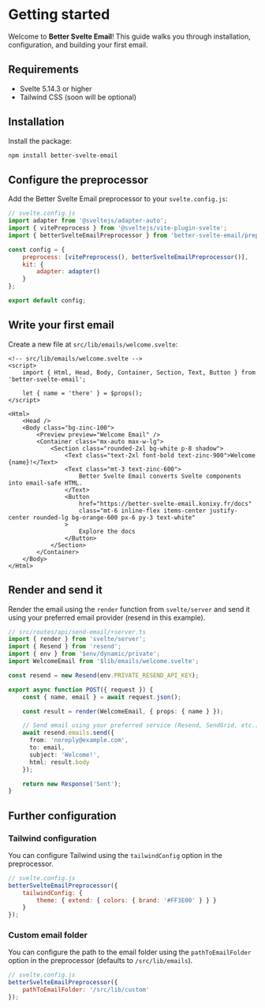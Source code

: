 # Getting started

Welcome to **Better Svelte Email**! This guide walks you through installation, configuration, and building your first email.

## Requirements

- Svelte 5.14.3 or higher
- Tailwind CSS (soon will be optional)

## Installation

Install the package:

```bash
npm install better-svelte-email
```

## Configure the preprocessor

Add the Better Svelte Email preprocessor to your `svelte.config.js`:

```js
// svelte.config.js
import adapter from '@sveltejs/adapter-auto';
import { vitePreprocess } from '@sveltejs/vite-plugin-svelte';
import { betterSvelteEmailPreprocessor } from 'better-svelte-email/preprocessor';

const config = {
	preprocess: [vitePreprocess(), betterSvelteEmailPreprocessor()],
	kit: {
		adapter: adapter()
	}
};

export default config;
```

## Write your first email

Create a new file at `src/lib/emails/welcome.svelte`:

```svelte
<!-- src/lib/emails/welcome.svelte -->
<script>
	import { Html, Head, Body, Container, Section, Text, Button } from 'better-svelte-email';

	let { name = 'there' } = $props();
</script>

<Html>
	<Head />
	<Body class="bg-zinc-100">
		<Preview preview="Welcome Email" />
		<Container class="mx-auto max-w-lg">
			<Section class="rounded-2xl bg-white p-8 shadow">
				<Text class="text-2xl font-bold text-zinc-900">Welcome {name}!</Text>
				<Text class="mt-3 text-zinc-600">
					Better Svelte Email converts Svelte components into email-safe HTML.
				</Text>
				<Button
					href="https://better-svelte-email.konixy.fr/docs"
					class="mt-6 inline-flex items-center justify-center rounded-lg bg-orange-600 px-6 py-3 text-white"
				>
					Explore the docs
				</Button>
			</Section>
		</Container>
	</Body>
</Html>
```

## Render and send it

Render the email using the `render` function from `svelte/server` and send it using your preferred email provider (resend in this example).

```typescript
// src/routes/api/send-email/+server.ts
import { render } from 'svelte/server';
import { Resend } from 'resend';
import { env } from '$env/dynamic/private';
import WelcomeEmail from '$lib/emails/welcome.svelte';

const resend = new Resend(env.PRIVATE_RESEND_API_KEY);

export async function POST({ request }) {
	const { name, email } = await request.json();

	const result = render(WelcomeEmail, { props: { name } });

	// Send email using your preferred service (Resend, SendGrid, etc.)
	await resend.emails.send({
	  from: 'noreply@example.com',
	  to: email,
	  subject: 'Welcome!',
	  html: result.body
	});

	return new Response('Sent');
}
```

## Further configuration

### Tailwind configuration

You can configure Tailwind using the `tailwindConfig` option in the preprocessor.

```js
// svelte.config.js
betterSvelteEmailPreprocessor({
	tailwindConfig: {
		theme: { extend: { colors: { brand: '#FF3E00' } } }
	}
});
```

### Custom email folder

You can configure the path to the email folder using the `pathToEmailFolder` option in the preprocessor (defaults to `/src/lib/emails`).

```js
// svelte.config.js
betterSvelteEmailPreprocessor({
	pathToEmailFolder: '/src/lib/custom'
});
```

